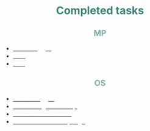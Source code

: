 <head>
</head>
<body>
    <h1 align="center"><font color="#398275">Completed tasks</font></h1>
    <h2 align="center"><font color="#7db0a7">MP</font></h2>
    <div>
        <ul>
            <big><li><a href="https://github.com/je11yy/mp_os/tree/Vlasova/logger/client_logger"><font color="#fff">Client logger</font></a></li></big>
            <big><li><a href="https://github.com/je11yy/mp_os/tree/Vlasova/associative_container/search_tree/binary_search_tree/include"><font color="#fff">BST</font></a></li></big>
            <big><li><a href="https://github.com/je11yy/mp_os/tree/Vlasova/associative_container/search_tree/binary_search_tree/AVL_tree"><font color="#fff">AVL</font></a></li></big>
        </ul>
    </div>
    <h2 align="center"><font color="#7db0a7">OS</font></h2>
    <div>
    <ul>
            <big><li><a href="https://github.com/je11yy/mp_os/tree/Vlasova/logger/server_logger"><font color="#fff">Server logger</font></a></li></big>
            <big><li><a href="https://github.com/je11yy/mp_os/tree/Vlasova/allocator/allocator_global_heap"><font color="#fff">Allocator global heap</font></a></li></big>
            <big><li><a href="https://github.com/je11yy/mp_os/tree/Vlasova/allocator/allocator_sorted_list"><font color="#fff">Allocator sorted list</font></a></li></big>
            <big><li><a href="https://github.com/je11yy/mp_os/tree/Vlasova/allocator/allocator_boundary_tagsr"><font color="#fff">Allocator boundary tags</font></a></li></big>
        </ul>
    </div>
</body>